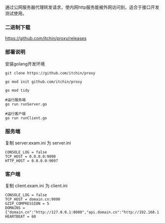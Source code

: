 通过公网服务器代理转发请求，使内网http服务能被外网访问到，适合于接口开发测试使用。


### 二进制下载

https://github.com/itchin/proxy/releases


### 部署说明

安装golang开发环境

```
git clone https://github.com/itchin/proxy

go mod init github.com/itchin/proxy

go mod tidy

#运行服务端
go run runServer.go

#运行客户端
go run runClient.go
```

### 服务端

复制 server.exam.ini 为 server.ini

```
CONSOLE_LOG = false
TCP_HOST = 0.0.0.0:9090
HTTP_HOST = 0.0.0.0:9097
```

### 客户端

复制 client.exam.ini 为 client.ini

```
CONSOLE_LOG = false
TCP_HOST = domain.cn:9090
GZIP_COMPRESSION = 5
DOMAINS = {"domain.cn":"http://127.0.0.1:8080","api.domain.cn":"http://192.168.1.100"}
HEARTBEAT = 60
```